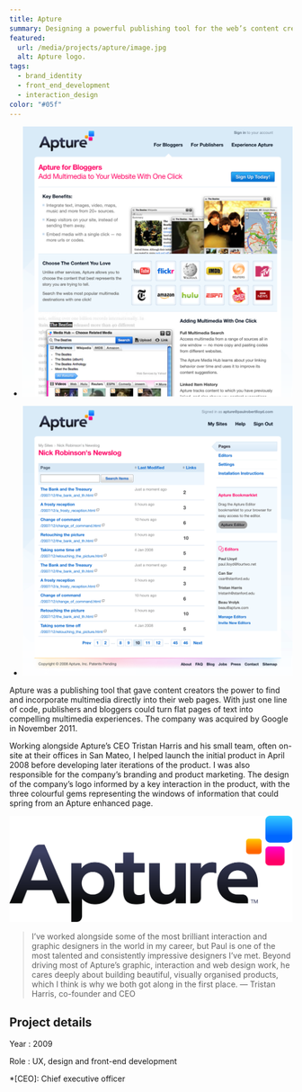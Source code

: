 ```yaml
---
title: Apture
summary: Designing a powerful publishing tool for the web’s content creators.
featured:
  url: /media/projects/apture/image.jpg
  alt: Apture logo.
tags:
  - brand_identity
  - front_end_development
  - interaction_design
color: "#05f"
---
```


- ![Product marketing page.](../media/projects/apture/bloggers.png#screenshot)

- ![Site administration page.](../media/projects/apture/admin.png#screenshot)

Apture was a publishing tool that gave content creators the power to find and incorporate multimedia directly into their web pages. With just one line of code, publishers and bloggers could turn flat pages of text into compelling multimedia experiences. The company was acquired by Google in November 2011.

Working alongside Apture’s CEO Tristan Harris and his small team, often on-site at their offices in San Mateo, I helped launch the initial product in April 2008 before developing later iterations of the product. I was also responsible for the company’s branding and product marketing. The design of the company’s logo informed by a key interaction in the product, with the three colourful gems representing the windows of information that could spring from an Apture enhanced page.

![The Apture logo.](../media/projects/apture/logo.svg "The Apture logo.")

> I’ve worked alongside some of the most brilliant interaction and graphic designers in the world in my career, but Paul is one of the most talented and consistently impressive designers I’ve met. Beyond driving most of Apture’s graphic, interaction and web design work, he cares deeply about building beautiful, visually organised products, which I think is why we both got along in the first place.
> — Tristan Harris, co-founder and CEO

## Project details

Year
: 2009

Role
: UX, design and front-end development

*[CEO]: Chief executive officer

